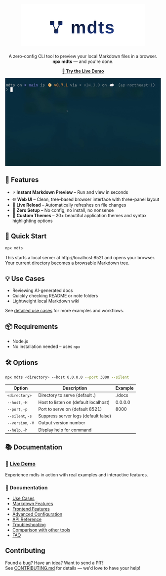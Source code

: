 <h1 align="center">
  <img src="docs/images/logo.svg" alt="mdts" width="400">
</h1>

<p align="center">
  A zero-config CLI tool to preview your local Markdown files in a browser.
  <br>
  <strong>npx mdts</strong> — and you're done.
</p>

<p align="center">
  <a href="https://mdts-unhappychoice.netlify.app" target="_blank">
    <strong>🔗 Try the Live Demo</strong>
  </a>
</p>

<p align="center">
  <img src="docs/images/screen_animation.gif" width="640" alt="mdts demo">
</p>

## 🔧 Features

- ⚡ **Instant Markdown Preview** – Run and view in seconds  
- 🌐 **Web UI** – Clean, tree-based browser interface with three-panel layout
- 🔄 **Live Reload** – Automatically refreshes on file changes  
- 🧘 **Zero Setup** – No config, no install, no nonsense
- 🎨 **Custom Themes** – 20+ beautiful application themes and syntax highlighting options


## 🚀 Quick Start

```bash
npx mdts
```

This starts a local server at http://localhost:8521 and opens your browser.
Your current directory becomes a browsable Markdown tree.

## 💡 Use Cases

- Reviewing AI-generated docs  
- Quickly checking README or note folders  
- Lightweight local Markdown wiki  

See [detailed use cases](docs/usecases.md) for more examples and workflows.  

## 📦 Requirements

- Node.js
- No installation needed – uses `npx`

## 🛠 Options

```bash
npx mdts <directory> --host 0.0.0.0 --port 3000 --silent
```

| Option              | Description                           | Example |
| ------------------- | ------------------------------------- |---------|
| `<directory>`       | Directory to serve (default .)       | ./docs  |
| `--host`, `-H`      | Host to listen on (default localhost) | 0.0.0.0 |
| `--port`, `-p`      | Port to serve on (default 8521)      | 8000    |
| `--silent`, `-s`    | Suppress server logs (default false) |         |
| `--version`, `-V`   | Output version number                 |         |
| `--help`, `-h`      | Display help for command              |         |

## 📚 Documentation

### 🔗 [Live Demo](https://mdts-unhappychoice.netlify.app)
Experience mdts in action with real examples and interactive features.

### 📖 Documentation
- [Use Cases](docs/usecases.md)
- [Markdown Features](docs/markdown_features.md)  
- [Frontend Features](docs/frontend_features.md)
- [Advanced Configuration](docs/configuration.md)
- [API Reference](docs/api.md)
- [Troubleshooting](docs/troubleshooting.md)
- [Comparison with other tools](docs/comparison.md)
- [FAQ](docs/faq.md)

## Contributing

Found a bug? Have an idea? Want to send a PR?  
See [CONTRIBUTING.md](./CONTRIBUTING.md) for details — we'd love to have your help!
